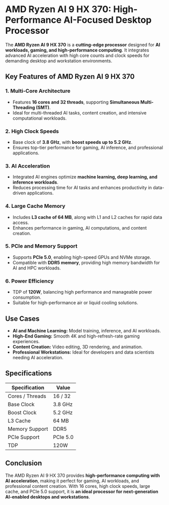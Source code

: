 # AMD Ryzen AI 9 HX 370: High-Performance AI-Focused Desktop Processor

The **AMD Ryzen AI 9 HX 370** is a **cutting-edge processor** designed for **AI workloads, gaming, and high-performance computing**. It integrates advanced AI acceleration with high core counts and clock speeds for demanding desktop and workstation environments.

## Key Features of AMD Ryzen AI 9 HX 370

### 1. **Multi-Core Architecture**

* Features **16 cores and 32 threads**, supporting **Simultaneous Multi-Threading (SMT)**.
* Ideal for multi-threaded AI tasks, content creation, and intensive computational workloads.

### 2. **High Clock Speeds**

* Base clock of **3.8 GHz**, with **boost speeds up to 5.2 GHz**.
* Ensures top-tier performance for gaming, AI inference, and professional applications.

### 3. **AI Acceleration**

* Integrated AI engines optimize **machine learning, deep learning, and inference workloads**.
* Reduces processing time for AI tasks and enhances productivity in data-driven applications.

### 4. **Large Cache Memory**

* Includes **L3 cache of 64 MB**, along with L1 and L2 caches for rapid data access.
* Enhances performance in gaming, AI computations, and content creation.

### 5. **PCIe and Memory Support**

* Supports **PCIe 5.0**, enabling high-speed GPUs and NVMe storage.
* Compatible with **DDR5 memory**, providing high memory bandwidth for AI and HPC workloads.

### 6. **Power Efficiency**

* TDP of **120W**, balancing high performance and manageable power consumption.
* Suitable for high-performance air or liquid cooling solutions.

## Use Cases

* **AI and Machine Learning:** Model training, inference, and AI workloads.
* **High-End Gaming:** Smooth 4K and high-refresh-rate gaming experiences.
* **Content Creation:** Video editing, 3D rendering, and animation.
* **Professional Workstations:** Ideal for developers and data scientists needing AI acceleration.

## Specifications

| Specification   | Value    |
| --------------- | -------- |
| Cores / Threads | 16 / 32  |
| Base Clock      | 3.8 GHz  |
| Boost Clock     | 5.2 GHz  |
| L3 Cache        | 64 MB    |
| Memory Support  | DDR5     |
| PCIe Support    | PCIe 5.0 |
| TDP             | 120W     |

## Conclusion

The AMD Ryzen AI 9 HX 370 provides **high-performance computing with AI acceleration**, making it perfect for gaming, AI workloads, and professional content creation. With 16 cores, high clock speeds, large cache, and PCIe 5.0 support, it is **an ideal processor for next-generation AI-enabled desktops and workstations**.
